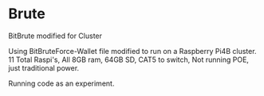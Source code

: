 # Brute
BitBrute modified for Cluster

Using BitBruteForce-Wallet file modified to run on a Raspberry Pi4B cluster. 
11 Total Raspi's, All 8GB ram, 64GB SD, CAT5 to switch, 
Not running POE, just traditional power. 

Running code as an experiment. 

